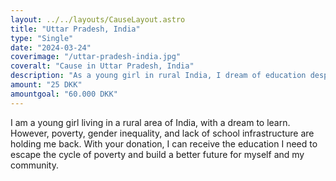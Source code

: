 ```yaml
---
layout: ../../layouts/CauseLayout.astro
title: "Uttar Pradesh, India"
type: "Single"
date: "2024-03-24"
coverimage: "/uttar-pradesh-india.jpg"
coveralt: "Cause in Uttar Pradesh, India"
description: "As a young girl in rural India, I dream of education despite many barriers."
amount: "25 DKK"
amountgoal: "60.000 DKK"
---
```


I am a young girl living in a rural area of India, with a dream to learn. However, poverty, gender inequality, and lack of school infrastructure are holding me back. With your donation, I can receive the education I need to escape the cycle of poverty and build a better future for myself and my community.